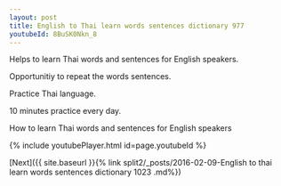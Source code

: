 ```yaml
---
layout: post
title: English to Thai learn words sentences dictionary 977 
youtubeId: 8BuSK0Nkn_8
---
```

 
 
Helps to learn Thai words and sentences for English speakers.

Opportunitiy to repeat the words sentences. 

Practice Thai language. 
 
10 minutes practice every day. 
 
How to learn Thai words and sentences for English speakers 
 
{% include youtubePlayer.html id=page.youtubeId %}
 
 
[Next]({{ site.baseurl }}{% link  split2/_posts/2016-02-09-English to thai learn words sentences dictionary 1023 .md%})
 
